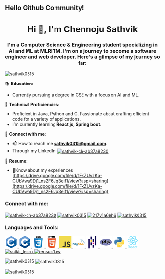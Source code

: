 ## Hello Github Community!
<h1 align="center">Hi 👋, I'm Chennoju Sathvik</h1>
<h3 align="center">I'm a Computer Science & Engineering student specializing in AI and ML at MLRITM. I'm on a journey to become a software engineer and web developer. Here's a glimpse of my journey so far:</h3>

<p align="left"> <img src="https://komarev.com/ghpvc/?username=sathvik0315&label=Profile%20views&color=0e75b6&style=flat" alt="sathvik0315" /> </p>

📚 **Education**:
- Currently pursuing a degree in CSE with a focus on AI and ML.

🔧 **Technical Proficiencies**:
- Proficient in Java, Python and C. Passionate about crafting efficient code for a variety of applications.
-  I’m currently learning **React js, Spring boot**.

  🌟 **Connect with me**:
- 📫 How to reach me **sathvik0315@gmail.com**.
- Through my LinkedIn-<a href="https://linkedin.com/in/sathvik-ch-ab37a8230" target="blank"><img align="center" src="https://raw.githubusercontent.com/rahuldkjain/github-profile-readme-generator/master/src/images/icons/Social/linked-in-alt.svg" alt="sathvik-ch-ab37a8230" height="18" width="18" /></a>

📄 **Resume**:
-  🌱Know about my experiences [https://drive.google.com/file/d/1FkZUvzKa-CUbVwa9Dj1_ns2F6Jq3eif1/view?usp=sharing](https://drive.google.com/file/d/1FkZUvzKa-CUbVwa9Dj1_ns2F6Jq3eif1/view?usp=sharing)

<h3 align="left">Connect with me:</h3>
<p align="left">
<a href="https://linkedin.com/in/sathvik-ch-ab37a8230" target="blank"><img align="center" src="https://raw.githubusercontent.com/rahuldkjain/github-profile-readme-generator/master/src/images/icons/Social/linked-in-alt.svg" alt="sathvik-ch-ab37a8230" height="30" width="40" /></a>
<a href="https://instagram.com/sathvik0315" target="blank"><img align="center" src="https://raw.githubusercontent.com/rahuldkjain/github-profile-readme-generator/master/src/images/icons/Social/instagram.svg" alt="sathvik0315" height="30" width="40" /></a>
<a href="https://www.hackerrank.com/217y1a66h6" target="blank"><img align="center" src="https://raw.githubusercontent.com/rahuldkjain/github-profile-readme-generator/master/src/images/icons/Social/hackerrank.svg" alt="217y1a66h6" height="30" width="40" /></a>
<a href="https://www.leetcode.com/sathvik0315" target="blank"><img align="center" src="https://raw.githubusercontent.com/rahuldkjain/github-profile-readme-generator/master/src/images/icons/Social/leet-code.svg" alt="sathvik0315" height="30" width="40" /></a>
</p>

<h3 align="left">Languages and Tools:</h3>
<p align="left"> <a href="https://www.cprogramming.com/" target="_blank" rel="noreferrer"> <img src="https://raw.githubusercontent.com/devicons/devicon/master/icons/c/c-original.svg" alt="c" width="40" height="40"/> </a> <a href="https://www.w3schools.com/cpp/" target="_blank" rel="noreferrer"> <img src="https://raw.githubusercontent.com/devicons/devicon/master/icons/cplusplus/cplusplus-original.svg" alt="cplusplus" width="40" height="40"/> </a> <a href="https://www.w3schools.com/css/" target="_blank" rel="noreferrer"> <img src="https://raw.githubusercontent.com/devicons/devicon/master/icons/css3/css3-original-wordmark.svg" alt="css3" width="40" height="40"/> </a> <a href="https://www.w3.org/html/" target="_blank" rel="noreferrer"> <img src="https://raw.githubusercontent.com/devicons/devicon/master/icons/html5/html5-original-wordmark.svg" alt="html5" width="40" height="40"/> </a> <a href="https://developer.mozilla.org/en-US/docs/Web/JavaScript" target="_blank" rel="noreferrer"> <img src="https://raw.githubusercontent.com/devicons/devicon/master/icons/javascript/javascript-original.svg" alt="javascript" width="40" height="40"/> </a> <a href="https://www.mysql.com/" target="_blank" rel="noreferrer"> <img src="https://raw.githubusercontent.com/devicons/devicon/master/icons/mysql/mysql-original-wordmark.svg" alt="mysql" width="40" height="40"/> </a> <a href="https://pandas.pydata.org/" target="_blank" rel="noreferrer"> <img src="https://raw.githubusercontent.com/devicons/devicon/2ae2a900d2f041da66e950e4d48052658d850630/icons/pandas/pandas-original.svg" alt="pandas" width="40" height="40"/> </a> <a href="https://www.php.net" target="_blank" rel="noreferrer"> <img src="https://raw.githubusercontent.com/devicons/devicon/master/icons/php/php-original.svg" alt="php" width="40" height="40"/> </a> <a href="https://www.python.org" target="_blank" rel="noreferrer"> <img src="https://raw.githubusercontent.com/devicons/devicon/master/icons/python/python-original.svg" alt="python" width="40" height="40"/> </a> <a href="https://reactjs.org/" target="_blank" rel="noreferrer"> <img src="https://raw.githubusercontent.com/devicons/devicon/master/icons/react/react-original-wordmark.svg" alt="react" width="40" height="40"/> </a> <a href="https://scikit-learn.org/" target="_blank" rel="noreferrer"> <img src="https://upload.wikimedia.org/wikipedia/commons/0/05/Scikit_learn_logo_small.svg" alt="scikit_learn" width="40" height="40"/> </a> <a href="https://www.tensorflow.org" target="_blank" rel="noreferrer"> <img src="https://www.vectorlogo.zone/logos/tensorflow/tensorflow-icon.svg" alt="tensorflow" width="40" height="40"/> </a> </p>

<p><img align="left" src="https://github-readme-stats.vercel.app/api/top-langs?username=sathvik0315&show_icons=true&locale=en&layout=compact" alt="sathvik0315" /></p>

<p>&nbsp;<img align="center" src="https://github-readme-stats.vercel.app/api?username=sathvik0315&show_icons=true&locale=en" alt="sathvik0315" /></p>

<p><img align="center" src="https://github-readme-streak-stats.herokuapp.com/?user=sathvik0315&" alt="sathvik0315" /></p>

